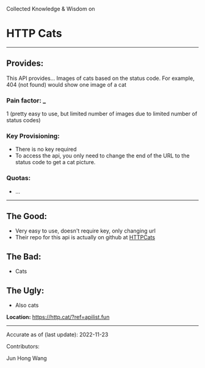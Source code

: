Collected Knowledge & Wisdom on
# HTTP Cats
---
## Provides:
This API provides...
Images of cats based on the status code.
For example, 404 (not found) would show one image of a cat


### Pain factor: _
1 (pretty easy to use, but limited number of images due to limited number of status codes)

### Key Provisioning:     

- There is no key required
- To access the api, you only need to change the end of the URL to the status code to get a cat picture. 

### Quotas:
- ...

---

## The Good:
- Very easy to use, doesn't require key, only changing url
- Their repo for this api is actually on github at [HTTPCats](https://github.com/httpcats/http.cat)
## The Bad:
- Cats
## The Ugly:
- Also cats


**Location:** https://http.cat/?ref=apilist.fun

---

Accurate as of (last update):    2022-11-23

Contributors:

Jun Hong Wang  
